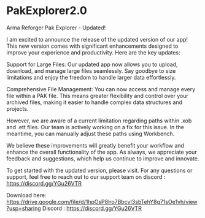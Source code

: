 # PakExplorer2.0
Arma Reforger Pak Explorer - Updated!

I am excited to announce the release of the updated version of our app! This new version comes with significant enhancements designed to improve your experience and productivity. Here are the key updates:

Support for Large Files: Our updated app now allows you to upload, download, and manage large files seamlessly. Say goodbye to size limitations and enjoy the freedom to handle larger data effortlessly.

Comprehensive File Management: You can now access and manage every file within a PAK file. This means greater flexibility and control over your archived files, making it easier to handle complex data structures and projects.

However, we are aware of a current limitation regarding paths within .xob and .ett files. Our team is actively working on a fix for this issue. In the meantime, you can manually adjust these paths using Workbench.

We believe these improvements will greatly benefit your workflow and enhance the overall functionality of the app. As always, we appreciate your feedback and suggestions, which help us continue to improve and innovate.

To get started with the updated version, please visit. For any questions or support, feel free to reach out to our support team on discord : https://discord.gg/YGu26VTR

Download here: https://drive.google.com/file/d/1hpOsP8lro7BbcvI3sbTehY8g71sOe1vh/view?usp=sharing
Discord : https://discord.gg/YGu26VTR
